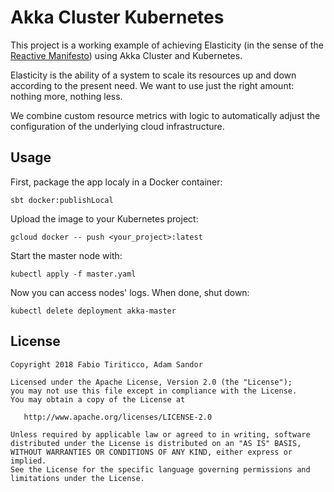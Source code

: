 # Akka Cluster Kubernetes

This project is a working example of achieving Elasticity (in the sense of the [Reactive Manifesto](https://www.reactivemanifesto.org)) using Akka Cluster and Kubernetes.

Elasticity is the ability of a system to scale its resources up and down according to the present need. We want to use just the right amount: nothing more, nothing less.

We combine custom resource metrics with logic to automatically adjust the configuration of the underlying cloud infrastructure.    

## Usage

First, package the app localy in a Docker container:

```sbt docker:publishLocal```

Upload the image to your Kubernetes project:

```gcloud docker -- push <your_project>:latest```

Start the master node with:

```kubectl apply -f master.yaml```

Now you can access nodes' logs. When done, shut down:

```kubectl delete deployment akka-master```  

## License

    Copyright 2018 Fabio Tiriticco, Adam Sandor

    Licensed under the Apache License, Version 2.0 (the "License");
    you may not use this file except in compliance with the License.
    You may obtain a copy of the License at

       http://www.apache.org/licenses/LICENSE-2.0

    Unless required by applicable law or agreed to in writing, software
    distributed under the License is distributed on an "AS IS" BASIS,
    WITHOUT WARRANTIES OR CONDITIONS OF ANY KIND, either express or implied.
    See the License for the specific language governing permissions and
    limitations under the License.

